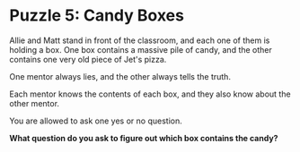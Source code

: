 # Puzzle 5: Candy Boxes
Allie and Matt stand in front of the classroom, and each one of them is holding a box. One box contains a massive pile of candy, and the other contains one very old piece of Jet's pizza.

One mentor always lies, and the other always tells the truth.

Each mentor knows the contents of each box, and they also know about the other mentor.

You are allowed to ask one yes or no question.

**What question do you ask to figure out which box contains the candy?**
